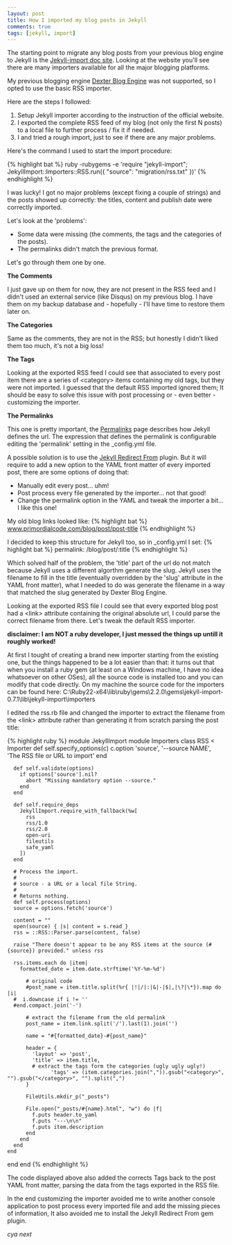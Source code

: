 ```yaml
---
layout: post
title: How I imported my blog posts in Jekyll
comments: true
tags: [jekyll, import]
---
```


The starting point to migrate any blog posts from your previous blog engine to Jekyll is the [Jekyll-import doc site](http://import.jekyllrb.com/docs/home/).
Looking at the website you'll see there are many importers available for all the major blogging platforms.

My previous blogging engine [Dexter Blog Engine](https://github.com/imperugo/Dexter-Blog-Engine) was not supported, so I opted to use the basic RSS importer.

Here are the steps I followed:

1. Setup Jekyll importer according to the instruction of the official website.
2. I exported the complete RSS feed of my blog (not only the first N posts) to a local file to further process / fix it if needed.
3. I and tried a rough import, just to see if there are any major problems. 

Here's the command I used to start the import procedure:

{% highlight bat %}
ruby -rubygems -e 'require "jekyll-import"; JekyllImport::Importers::RSS.run({ "source": "migration/rss.txt" })'
{% endhighlight %}

I was lucky! I got no major problems (except fixing a couple of strings) and the posts showed up correctly: the titles, content and publish date were correctly imported.

Let's look at the 'problems':

- Some data were missing (the comments, the tags and the categories of the posts).
- The permalinks didn't match the previous format.

Let's go through them one by one.

**The Comments**

I just gave up on them for now, they are not present in the RSS feed and I didn't used an external service (like Disqus) on my previous blog.
I have them on my backup database and - hopefully - I'll have time to restore them later on.

**The Categories**

Same as the comments, they are not in the RSS; but honestly I didn't liked them too much, it's not a big loss!

**The Tags**

Looking at the exported RSS feed I could see that associated to every post item there are a series of &lt;category&gt; items containing my old tags, but they were not imported.
I guessed that the default RSS imported ignored them; It should be easy to solve this issue with post processing or - even better - customizing the importer.

**The Permalinks**

This one is pretty important, the [Permalinks](http://jekyllrb.com/docs/permalinks/) page describes how Jekyll defines the url. 
The expression that defines the permalink is configurable editing the 'permalink' setting in the _config.yml file.

A possible solution is to use the [Jekyll Redirect From](https://help.github.com/articles/redirects-on-github-pages/) plugin.
But it will require to add a new option to the YAML front matter of every imported post, there are some options of doing that:

- Manually edit every post... uhm!
- Post process every file generated by the importer... not that good!
- Change the permalink option in the YAML and tweak the importer a bit... I like this one!

My old blog links looked like:
{% highlight bat %}
www.primordialcode.com/blog/post/post-title
{% endhighlight %}

I decided to keep this structure for Jekyll too, so in _config.yml I set:
{% highlight bat %}
permalink:  /blog/post/:title 
{% endhighlight %}

Which solved half of the problem, the 'title' part of the url do not match because Jekyll uses a different algorthm generate the slug.
Jekyll uses the filename to fill in the title (eventually overridden by the 'slug' attribute in the YAML front matter), 
what I needed to do was generate the filename in a way that matched the slug generated by Dexter Blog Engine.

Looking at the exported RSS file I could see that every exported blog post had a &lt;link&gt; attribute containing the original absolute url, I could parse the correct filename from there.
Let's tweak the default RSS importer. 

**disclaimer: I am NOT a ruby developer, I just messed the things up untill it roughly worked!**

At first I tought of creating a brand new importer starting from the existing one, but the things happened to be a lot easier than that: it turns out that when you install a ruby gem (at least on a Windows machine, I have no idea whatsoever on other OSes),
all the source code is installed too and you can modify that code directly. 
On my machine the source code for the importers can be found here: C:\Ruby22-x64\lib\ruby\gems\2.2.0\gems\jekyll-import-0.7.1\lib\jekyll-import\importers

I edited the rss.rb file and changed the importer to extract the filename from the &lt;link&gt; attribute rather than generating it from scratch parsing the post title:

{% highlight ruby %}
module JekyllImport
  module Importers
    class RSS < Importer
      def self.specify_options(c)
        c.option 'source', '--source NAME', 'The RSS file or URL to import'
      end

      def self.validate(options)
        if options['source'].nil?
          abort "Missing mandatory option --source."
        end
      end

      def self.require_deps
        JekyllImport.require_with_fallback(%w[
          rss
          rss/1.0
          rss/2.0
          open-uri
          fileutils
          safe_yaml
        ])
      end

      # Process the import.
      #
      # source - a URL or a local file String.
      #
      # Returns nothing.
      def self.process(options)
      source = options.fetch('source')

      content = ""
      open(source) { |s| content = s.read }
      rss = ::RSS::Parser.parse(content, false)

      raise "There doesn't appear to be any RSS items at the source (#{source}) provided." unless rss

      rss.items.each do |item|
        formatted_date = item.date.strftime('%Y-%m-%d')
		  
		  # original code
		  #post_name = item.title.split(%r{ |!|/|:|&|-|$|,|\?|\*}).map do |i|
      #  i.downcase if i != ''
      #end.compact.join('-')
		  
		  # extract the filename from the old permalink
		  post_name = item.link.split('/').last(1).join('')
		  
		  name = "#{formatted_date}-#{post_name}"

          header = {
            'layout' => 'post',
            'title' => item.title,
            # extract the tags form the categories (ugly ugly ugly!)
			      'tags' => (item.categories.join(",")).gsub("<category>", "").gsub("</category>", "").split(",")
          }

          FileUtils.mkdir_p("_posts")

          File.open("_posts/#{name}.html", "w") do |f|
            f.puts header.to_yaml
            f.puts "---\n\n"
            f.puts item.description
          end
        end
      end
    end
  end
end
{% endhighlight %}

The code displayed above also added the corrects Tags back to the post YAML front matter, parsing the data from the tags exported in the RSS file.

In the end customizing the importer avoided me to write another console application to post process every imported file and add the missing pieces of information,
It also avoided me to install the Jekyll Redirect From gem plugin.

_cya next_
